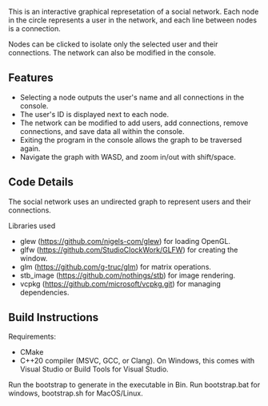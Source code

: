 This is an interactive graphical represetation of a social network. Each node in the circle represents a user in the network, and each line between nodes is a connection.

Nodes can be clicked to isolate only the selected user and their connections. The network can also be modified in the console.

Features
--------
  - Selecting a node outputs the user's name and all connections in the console.
  - The user's ID is displayed next to each node.
  - The network can be modified to add users, add connections, remove connections, and save data all within the console.
  - Exiting the program in the console allows the graph to be traversed again.
  - Navigate the graph with WASD, and zoom in/out with shift/space.

Code Details
--------
The social network uses an undirected graph to represent users and their connections.

Libraries used
  - glew (https://github.com/nigels-com/glew) for loading OpenGL.
  - glfw (https://github.com/StudioClockWork/GLFW) for creating the window.
  - glm (https://github.com/g-truc/glm) for matrix operations.
  - stb_image (https://github.com/nothings/stb) for image rendering.
  - vcpkg (https://github.com/microsoft/vcpkg.git) for managing dependencies.

Build Instructions
--------
Requirements:
  - CMake
  - C++20 compiler (MSVC, GCC, or Clang). On Windows, this comes with Visual Studio or Build Tools for Visual Studio.

Run the bootstrap to generate in the executable in Bin. Run bootstrap.bat for windows, bootstrap.sh for MacOS/Linux.